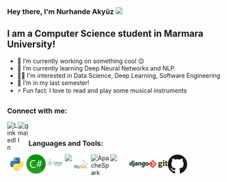 ### Hey there, I'm Nurhande Akyüz <img src="https://camo.githubusercontent.com/e8e7b06ecf583bc040eb60e44eb5b8e0ecc5421320a92929ce21522dbc34c891/68747470733a2f2f6d656469612e67697068792e636f6d2f6d656469612f6876524a434c467a6361737252346961377a2f67697068792e676966" width="25px" data-canonical-src="https://media.giphy.com/media/hvRJCLFzcasrR4ia7z/giphy.gif" style="max-width:100%;">

## I am a Computer Science student in Marmara University! 

- 🔭 I’m currently working on something cool 😉
- 🌱 I’m currently learning Deep Neural Networks and NLP.
- 👩‍💻 I'm interested in Data Science, Deep Learning, Software Engineering
- 🏫 I’m in my last semester!
- ⚡ Fun fact: I love to read and play some musical instruments


### Connect with me:

<a href="https://www.linkedin.com/in/nurhande-akyuz/" rel="nofollow"><img align="left" alt="LinkedIn" width="25px" src="https://camo.githubusercontent.com/9638299f20f37491d43b1447c6a037d3db704f15a1b719eeeb1d811c39e55675/68747470733a2f2f696d672e69636f6e73382e636f6d2f646f6f646c652f34382f3030303030302f6c696e6b6564696e2d2d76322e706e67" data-canonical-src="https://img.icons8.com/doodle/48/000000/linkedin--v2.png" style="max-width:100%;"></a>

<a href="https://nurhandeakyuz98@gmail.com" rel="nofollow"><img align="left" alt="gmail" width="25px" src="https://camo.githubusercontent.com/5676a64131b03e9120e665628f988487d8e2c668e38a18e7afa49c00630289d3/68747470733a2f2f696d672e69636f6e73382e636f6d2f637574652d636c69706172742f36342f3030303030302f676d61696c2e706e67" data-canonical-src="https://img.icons8.com/cute-clipart/64/000000/gmail.png" style="max-width:100%;"></a>

<br />

### Languages and Tools:


<img align="left" alt="Python" width="45px" src="https://raw.githubusercontent.com/github/explore/80688e429a7d4ef2fca1e82350fe8e3517d3494d/topics/python/python.png" style="max-width:100%;" />
<img align="left" alt="CSharp" width="45px" src="https://raw.githubusercontent.com/github/explore/80688e429a7d4ef2fca1e82350fe8e3517d3494d/topics/csharp/csharp.png" style="max-width:100%;" />
<img align="left" alt="Java" width="45px" src="https://raw.githubusercontent.com/github/explore/80688e429a7d4ef2fca1e82350fe8e3517d3494d/topics/java/java.png"   style="max-width:100%;" />
<img align="left" src="https://camo.githubusercontent.com/767c133242d1c0bc31ade6e2d9adab79a4dd173d83402fd3faec5e5933ad1d7a/68747470733a2f2f696d672e69636f6e73382e636f6d2f636f6c6f722f34382f3030303030302f7079636861726d2e706e67" data-canonical-src="https://www.google.com/url?sa=i&url=https%3A%2F%2Fwww.pngindir.com%2Findir%2Fpycharm.html&psig=AOvVaw2CuGKIToPQvpNEjcgPWAiz&ust=1617019921214000&source=images&cd=vfe&ved=0CAIQjRxqFwoTCPiP6-L60u8CFQAAAAAdAAAAABAD" style="max-width:100%;">
<img align="left" alt="MySQL" width="45px" src="https://raw.githubusercontent.com/github/explore/80688e429a7d4ef2fca1e82350fe8e3517d3494d/topics/mysql/mysql.png" style="max-width:100%;" />
<img align="left" alt="ApacheSpark" width="45px " src="https://camo.githubusercontent.com/057c0b52d4d8b55a0bdbda45716f2db11edfb224d015e3d2fef0fe56d2a6ad8b/68747470733a2f2f75706c6f61642e77696b696d656469612e6f72672f77696b6970656469612f636f6d6d6f6e732f662f66332f4170616368655f537061726b5f6c6f676f2e737667" data-canonical-src="https://upload.wikimedia.org/wikipedia/commons/f/f3/Apache_Spark_logo.svg" style="max-width:100%;" />
<img align="left" width="45px" src="https://camo.githubusercontent.com/69ce21304adac467a8251181f98932e1785abd9d718cdd8edc78d1abbf2dcb49/68747470733a2f2f75706c6f61642e77696b696d656469612e6f72672f77696b6970656469612f636f6d6d6f6e732f302f30352f5363696b69745f6c6561726e5f6c6f676f5f736d616c6c2e737667" data-canonical-src="https://upload.wikimedia.org/wikipedia/commons/0/05/Scikit_learn_logo_small.svg" style="max-width:100%;">
<img align="left" alt="Django" width="45px" src="https://raw.githubusercontent.com/github/explore/80688e429a7d4ef2fca1e82350fe8e3517d3494d/topics/django/django.png"   style="max-width:100%;" />
<img align="left" alt="Git" width="45px" src="https://raw.githubusercontent.com/github/explore/80688e429a7d4ef2fca1e82350fe8e3517d3494d/topics/git/git.png" style="max-width:100%;" />
<img align="left" alt="GitHub" width="45px" src="https://raw.githubusercontent.com/github/explore/78df643247d429f6cc873026c0622819ad797942/topics/github/github.png" style="max-width:100%;" />

<br />
